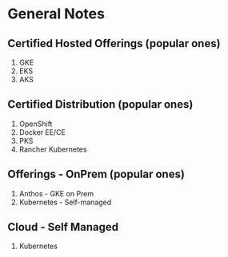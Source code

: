 # General Notes

## Certified Hosted Offerings (popular ones)
1. GKE
2. EKS
3. AKS


## Certified Distribution (popular ones)
1. OpenShift
2. Docker EE/CE
3. PKS
4. Rancher Kubernetes


## Offerings - OnPrem (popular ones)
1. Anthos - GKE on Prem
2. Kubernetes - Self-managed


## Cloud - Self Managed
1. Kubernetes





